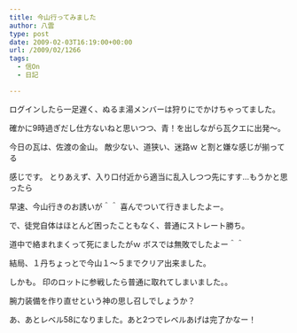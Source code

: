 ```yaml
---
title: 今山行ってみました
author: 八雲
type: post
date: 2009-02-03T16:19:00+00:00
url: /2009/02/1266
tags:
  - 信On
  - 日記

---
```

ログインしたら一足遅く、ぬるま湯メンバーは狩りにでかけちゃってました。
  
確かに9時過ぎだし仕方ないねと思いつつ、青！を出しながら瓦クエに出発～。

今日の瓦は、佐渡の金山。 敵少ない、道狭い、迷路ｗ と割と嫌な感じが揃ってる
  
感じです。 とりあえず、入り口付近から適当に乱入しつつ先にすす…もうかと思ったら
  
早速、今山行きのお誘いが＾＾ 喜んでついて行きましたよー。

で、徒党自体はほとんど困ったこともなく、普通にストレート勝ち。
  
道中で絡まれまくって死にましたがｗ ボスでは無敗でしたよー＾＾
  
結局、１丹ちょっとで今山１～５までクリア出来ました。
  
しかも。 印のロットに参戦したら普通に取れてしまいました。。
  
腕力装備を作り直せという神の思し召しでしょうか？

あ、あとレベル58になりました。あと2つでレベルあげは完了かなー！
